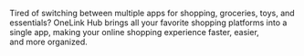 Tired of switching between multiple apps for shopping, groceries, toys, and essentials? OneLink Hub brings all your favorite shopping platforms into a single app, making your online shopping experience faster, easier, and more organized. 
